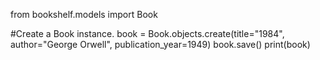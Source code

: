 from bookshelf.models import Book

#Create a Book instance.
book = Book.objects.create(title="1984", author="George Orwell", publication_year=1949)
book.save()
print(book)
